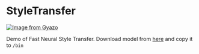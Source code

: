 # StyleTransfer
[![Image from Gyazo](https://i.gyazo.com/19ab32fbc575ff178a2b39269d0b72bb.gif)](https://gyazo.com/19ab32fbc575ff178a2b39269d0b72bb)

Demo of Fast Neural Style Transfer.
Download model from [here](https://github.com/microsoft/onnxruntime-inference-examples/tree/main/c_cxx/fns_candy_style_transfer) and copy it to `/bin`

